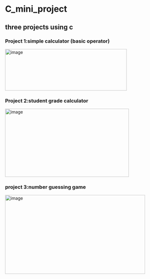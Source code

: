 # C_mini_project

## three projects using c

### Project 1:simple calculator (basic operator)
<img width="398" height="136" alt="image" src="https://github.com/user-attachments/assets/b1749b17-0a38-4980-a2a7-61ca8e08af0d" />

### Project 2:student grade calculator
<img width="405" height="223" alt="image" src="https://github.com/user-attachments/assets/6ba18351-36f4-4fa5-9b71-8b7ac543ab18" />

### project 3:number guessing game
<img width="458" height="258" alt="image" src="https://github.com/user-attachments/assets/0efd882e-854b-464e-a7cf-ef49c3e8af41" />
